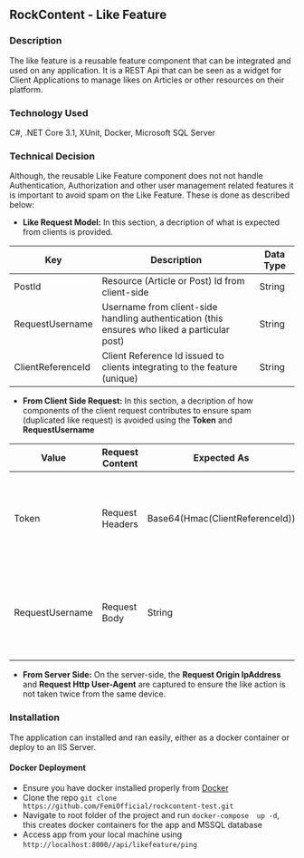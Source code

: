 ## RockContent - Like Feature

### Description
The like feature is a reusable feature component that can be integrated and used on any application. It is a REST Api that can be seen as a widget for Client Applications to manage likes on Articles or other resources on their platform.


### Technology Used
C#, .NET Core 3.1, XUnit, Docker, Microsoft SQL Server


### Technical Decision
Although, the reusable Like Feature component does not not handle Authentication, Authorization and other user management related features it is important to avoid spam on the Like Feature. These is done as described below:


* **Like Request Model:**
In this section, a decription of what is expected from clients is provided.

| Key      | Description | Data Type |
| ----------- | ----------- | ----------- |
| PostId      | Resource (Article or Post) Id from client-side   | String |
| RequestUsername  | Username from client-side handling authentication (this ensures who liked a particular post)   | String |
| ClientReferenceId  | Client Reference Id issued to clients integrating to the feature (unique)   | String |


* **From Client Side Request:**
In this section, a decription of how components of the client request contributes to ensure spam (duplicated like request) is avoided using the **Token** and **RequestUsername**

| Value      | Request Content | Expected As | Descrption |
| ----------- |  ----------- | ----------- | ----------- |
| Token      |  Request Headers   | Base64(Hmac(ClientReferenceId)) |  This is calulated as a first level of verification using the a secret key issued to clients |
| RequestUsername      |  Request Body   | String | Username from client-side handling authentication (this ensures who liked a particular post) |

* **From Server Side:** 
On the server-side, the **Request Origin IpAddress** and **Request Http User-Agent** are captured to ensure the like action is not taken twice from the same device.


### Installation
The application can installed and ran easily, either as a docker container or deploy to an IIS Server.

#### Docker Deployment
* Ensure you have docker installed properly from [Docker](https://docs.docker.com/engine/install/)
* Clone the repo `git clone https://github.com/FemiOfficial/rockcontent-test.git`
* Navigate to root folder of the project and run `docker-compose  up -d`, this creates docker containers for the app and MSSQL database
* Access app from your local machine using `http://localhost:8000//api/likefeature/ping`

